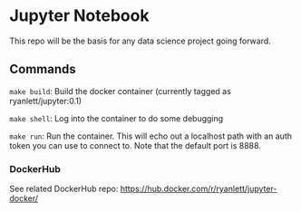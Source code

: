 # Jupyter Notebook

This repo will be the basis for any data science project going forward. 

## Commands

`make build`: Build the docker container (currently tagged as ryanlett/jupyter:0.1)

`make shell`: Log into the container to do some debugging

`make run`: Run the container. This will echo out a localhost path with an auth token you can use to connect to. Note that the default port is 8888.

### DockerHub

See related DockerHub repo: https://hub.docker.com/r/ryanlett/jupyter-docker/
